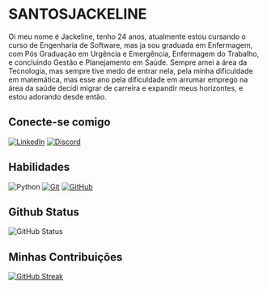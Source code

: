 # SANTOSJACKELINE
Oi meu nome é Jackeline, tenho 24 anos, atualmente estou cursando o curso de Engenharia de Software, mas ja sou graduada em Enfermagem, com Pós Graduação em Urgência e Emergência, Enfermagem do Trabalho, e concluindo Gestão e Planejamento em Saúde. 
Sempre amei a área da Tecnologia, mas sempre tive medo de entrar nela, pela minha dificuldade em matemática, mas esse ano pela dificuldade em arrumar emprego na área da saúde decidi migrar de carreira e expandir meus horizontes, e estou adorando desde então. 
## Conecte-se comigo
[![LinkedIn](https://img.shields.io/badge/LinkedIn-ec63a1?style=for-the-badge&logo=linkedin&logoColor=fff)](https://www.linkedin.com/in/santosjackeline/)
[![Discord](https://img.shields.io/badge/Discord-ec63a1?style=for-the-badge&logo=discord&logoColor=fff)](https://www.discord.com/in/santosjackeline/)

## Habilidades
![Python](https://img.shields.io/badge/Python-ec63a1?style=for-the-badge&logo=python&logoColor=fff)
[![Git](https://img.shields.io/badge/git-ec63a1?style=for-the-badge&logo=git&logoColor=fff)](https://git-scm.com/doc)
[![GitHub](https://img.shields.io/badge/GitHub-ec63a1?style=for-the-badge&logogithub&logoColor=fff)](https://github.com/santosjackeline)

## Github Status
![GitHub Status](https://github-readme-stats.vercel.app/api?username=santosjackeline&theme=transparent&bg_color=ec63a1&border_color=fff&show_icons=true&icon_color=fff&text_color=fff&hide_title=true&hide=stars)

## Minhas Contribuições
[![GitHub Streak](https://streak-stats.demolab.com/?user=SEUUSERNAME&theme=bear&background=000&border=30A3DC&dates=FFF)](https://git.io/streak-stats)